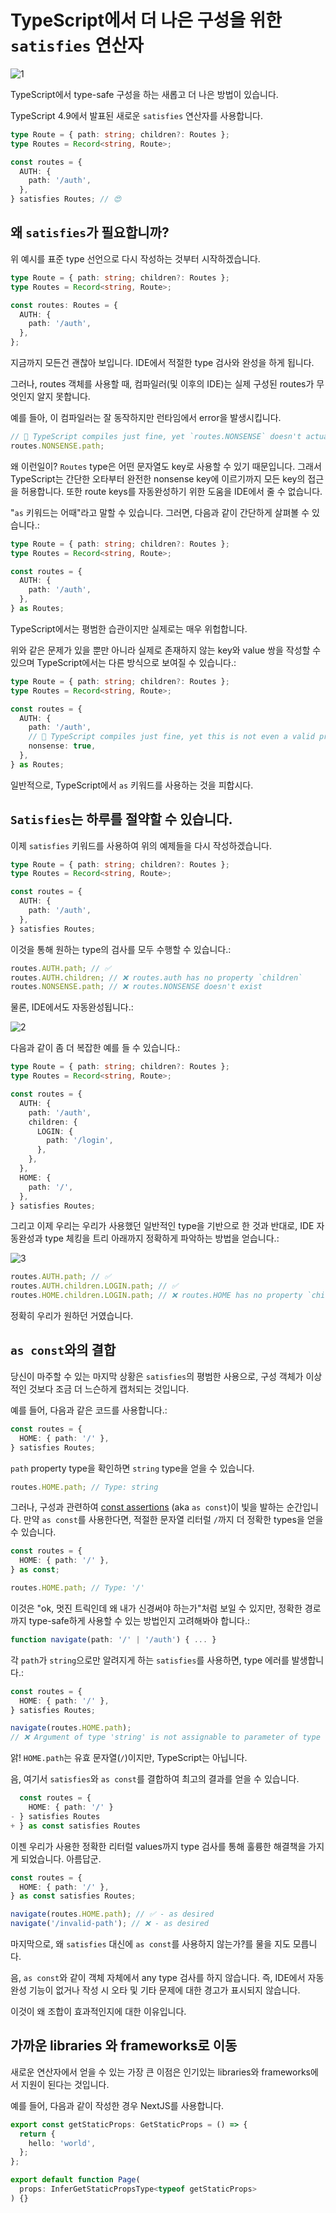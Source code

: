 # TypeScript에서 더 나은 구성을 위한 `satisfies` 연산자

![1](https://user-images.githubusercontent.com/53526987/220627936-836bb750-eb2a-41ad-b2aa-e3a494cabe5a.png)

TypeScript에서 type-safe 구성을 하는 새롭고 더 나은 방법이 있습니다.

TypeScript 4.9에서 발표된 새로운 `satisfies` 연산자를 사용합니다.

```ts
type Route = { path: string; children?: Routes };
type Routes = Record<string, Route>;

const routes = {
  AUTH: {
    path: '/auth',
  },
} satisfies Routes; // 😍
```

## 왜 `satisfies`가 필요합니까?

위 예시를 표준 type 선언으로 다시 작성하는 것부터 시작하겠습니다.

```ts
type Route = { path: string; children?: Routes };
type Routes = Record<string, Route>;

const routes: Routes = {
  AUTH: {
    path: '/auth',
  },
};
```

지금까지 모든건 괜찮아 보입니다. IDE에서 적절한 type 검사와 완성을 하게 됩니다.

그러나, routes 객체를 사용할 때, 컴파일러(및 이후의 IDE)는 실제 구성된 routes가 무엇인지 알지 못합니다.

예를 들아, 이 컴파일러는 잘 동작하지만 런타임에서 error을 발생시킵니다.

```ts
// 🚩 TypeScript compiles just fine, yet `routes.NONSENSE` doesn't actually exist
routes.NONSENSE.path;
```

왜 이런일이? `Routes` type은 어떤 문자열도 key로 사용할 수 있기 때문입니다. 그래서 TypeScript는 간단한 오타부터 완전한 nonsense key에 이르기까지 모든 key의 접근을 허용합니다. 또한 route keys를 자동완성하기 위한 도움을 IDE에서 줄 수 없습니다.

"`as` 키워드는 어때"라고 말할 수 있습니다. 그러면, 다음과 같이 간단하게 살펴볼 수 있습니다.:

```ts
type Route = { path: string; children?: Routes };
type Routes = Record<string, Route>;

const routes = {
  AUTH: {
    path: '/auth',
  },
} as Routes;
```

TypeScript에서는 평범한 습관이지만 실제로는 매우 위헙합니다.

위와 같은 문제가 있을 뿐만 아니라 실제로 존재하지 않는 key와 value 쌍을 작성할 수 있으며 TypeScript에서는 다른 방식으로 보여질 수 있습니다.:

```ts
type Route = { path: string; children?: Routes };
type Routes = Record<string, Route>;

const routes = {
  AUTH: {
    path: '/auth',
    // 🚩 TypeScript compiles just fine, yet this is not even a valid property!
    nonsense: true,
  },
} as Routes;
```

일반적으로, TypeScript에서 `as` 키워드를 사용하는 것을 피합시다.

## `Satisfies`는 하루를 절약할 수 있습니다.

이제 `satisfies` 키워드를 사용하여 위의 예제들을 다시 작성하겠습니다.

```ts
type Route = { path: string; children?: Routes };
type Routes = Record<string, Route>;

const routes = {
  AUTH: {
    path: '/auth',
  },
} satisfies Routes;
```

이것을 통해 원하는 type의 검사를 모두 수행할 수 있습니다.:

```ts
routes.AUTH.path; // ✅
routes.AUTH.children; // ❌ routes.auth has no property `children`
routes.NONSENSE.path; // ❌ routes.NONSENSE doesn't exist
```

물론, IDE에서도 자동완성됩니다.:

![2](https://user-images.githubusercontent.com/53526987/220920276-90f3a461-049c-4eef-93e4-de42a91b7311.png)

다음과 같이 좀 더 복잡한 예를 들 수 있습니다.:

```ts
type Route = { path: string; children?: Routes };
type Routes = Record<string, Route>;

const routes = {
  AUTH: {
    path: '/auth',
    children: {
      LOGIN: {
        path: '/login',
      },
    },
  },
  HOME: {
    path: '/',
  },
} satisfies Routes;
```

그리고 이제 우리는 우리가 사용했던 일반적인 type을 기반으로 한 것과 반대로, IDE 자동완성과 type 체킹을 트리 아래까지 정확하게 파악하는 방법을 얻습니다.:

![3](https://user-images.githubusercontent.com/53526987/220932259-5f03b1a0-1b74-4689-b439-d8004465822f.gif)

```ts
routes.AUTH.path; // ✅
routes.AUTH.children.LOGIN.path; // ✅
routes.HOME.children.LOGIN.path; // ❌ routes.HOME has no property `children`
```

정확히 우리가 원하던 거였습니다.

## `as const`와의 결합

당신이 마주할 수 있는 마지막 상황은 `satisfies`의 평범한 사용으로, 구성 객체가 이상적인 것보다 조금 더 느슨하게 캡처되는 것입니다.

예를 들어, 다음과 같은 코드를 사용합니다.:

```ts
const routes = {
  HOME: { path: '/' },
} satisfies Routes;
```

`path` property type을 확인하면 `string` type을 얻을 수 있습니다.

```ts
routes.HOME.path; // Type: string
```

그러나, 구성과 관련하여 [const assertions](https://www.typescriptlang.org/docs/handbook/release-notes/typescript-3-4.html#const-assertions) (aka `as const`)이 빛을 발하는 순간입니다. 만약 `as const`를 사용한다면, 적절한 문자열 리터럴 `/`까지 더 정확한 types을 얻을 수 있습니다.

```ts
const routes = {
  HOME: { path: '/' },
} as const;

routes.HOME.path; // Type: '/'
```

이것은 "ok, 멋진 트릭인데 왜 내가 신경써야 하는가"처럼 보일 수 있지만, 정확한 경로까지 type-safe하게 사용할 수 있는 방법인지 고려해봐야 합니다.:

```ts
function navigate(path: '/' | '/auth') { ... }
```

각 `path`가 `string`으로만 알려지게 하는 `satisfies`를 사용하면, type 에러를 발생합니다.:

```ts
const routes = {
  HOME: { path: '/' },
} satisfies Routes;

navigate(routes.HOME.path);
// ❌ Argument of type 'string' is not assignable to parameter of type '"/" | "/auth"'
```

앍! `HOME.path`는 유효 문자열(`/`)이지만, TypeScript는 아닙니다.

음, 여기서 `satisfies`와 `as const`를 결합하여 최고의 결과를 얻을 수 있습니다.

```ts
  const routes = {
    HOME: { path: '/' }
- } satisfies Routes
+ } as const satisfies Routes
```

이젠 우리가 사용한 정확한 리터럴 values까지 type 검사를 통해 훌륭한 해결책을 가지게 되었습니다. 아름답군.

```ts
const routes = {
  HOME: { path: '/' },
} as const satisfies Routes;

navigate(routes.HOME.path); // ✅ - as desired
navigate('/invalid-path'); // ❌ - as desired
```

마지막으로, 왜 `satisfies` 대신에 `as const`를 사용하지 않는가?를 물을 지도 모릅니다.

음, `as const`와 같이 객체 자체에서 any type 검사를 하지 않습니다. 즉, IDE에서 자동 완성 기능이 없거나 작성 시 오타 및 기타 문제에 대한 경고가 표시되지 않습니다.

이것이 왜 조합이 효과적인지에 대한 이유입니다.

## 가까운 libraries 와 frameworks로 이동

새로운 연산자에서 얻을 수 있는 가장 큰 이점은 인기있는 libraries와 frameworks에서 지원이 된다는 것입니다.

예를 들어, 다음과 같이 작성한 경우 NextJS를 사용합니다.

```ts
export const getStaticProps: GetStaticProps = () => {
  return {
    hello: 'world',
  };
};

export default function Page(
  props: InferGetStaticPropsType<typeof getStaticProps>
) {}
```
